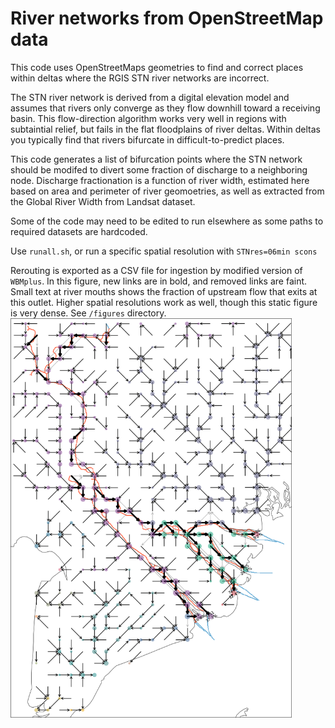# River networks from OpenStreetMap data

This code uses OpenStreetMaps geometries to find and correct places within deltas where the RGIS STN  river networks are incorrect.

The STN river network is derived from a digital elevation model and assumes that rivers only converge as they flow downhill toward a receiving basin. This flow-direction algorithm works very well in regions with subtaintial relief, but fails in the flat floodplains of river deltas. Within deltas you typically find that rivers bifurcate in difficult-to-predict places.

This code generates a list of bifurcation points where the STN network should be modifed to divert some fraction of discharge to a neighboring node. Discharge fractionation is a function of river width, estimated here based on area and perimeter of river geomoetries, as well as extracted from the Global River Width from Landsat dataset.

Some of the code may need to be edited to run elsewhere as some paths to required datasets are hardcoded.

Use `runall.sh`, or run a specific spatial resolution with `STNres=06min scons`

Rerouting is exported as a CSV file for ingestion by modified version of `WBMplus`. In this figure, new links are in bold, and removed links are faint. Small text
at river mouths shows the fraction of upstream flow that exits at this outlet. Higher spatial
resolutions work as well, though this static figure is very dense. See `/figures` directory.
<img src="figures/Mekong/06min/Mekong_06min_bifur_map_outlets_diff.png" width="450px" title="Mekong 06min">
